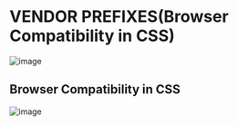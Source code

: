 # VENDOR PREFIXES(Browser Compatibility in CSS)
![image](https://github.com/user-attachments/assets/b7b657b8-ab49-4d35-8dd9-a60ae139146b)
## Browser Compatibility in CSS
![image](https://github.com/user-attachments/assets/e1d5b280-94f2-4027-8d24-fdd5c00229f6)
